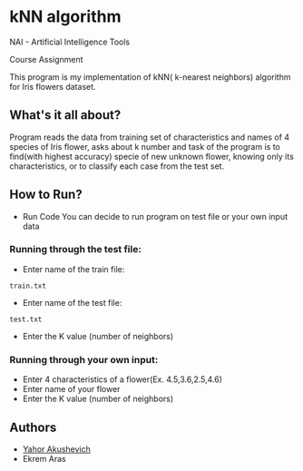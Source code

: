 # kNN algorithm 

NAI - Artificial Intelligence Tools

Course Assignment

This program is my implementation of kNN( k-nearest neighbors) algorithm for Iris flowers dataset.

## What's it all about?

Program reads the data from training set of  characteristics and names of 4 species of Iris flower, asks about k number and task of the program is to find(with highest accuracy) specie of new unknown flower, knowing only its characteristics, or to classify each case from the test set.

## How to Run?

* Run Code
You can decide to run program on test file or your own input data
### Running through the test file:
* Enter name of the train file: 
```
train.txt
```
* Enter name of the test file: 
```
test.txt
```
* Enter the K value (number of neighbors)

### Running through your own input:
* Enter 4 characteristics of a flower(Ex. 4.5,3.6,2.5,4.6)
* Enter name of your flower
* Enter the K value (number of neighbors)

## Authors

* [Yahor Akushevich](https://www.linkedin.com/in/yahor-akushevich-4101ba110/)
* Ekrem Aras
